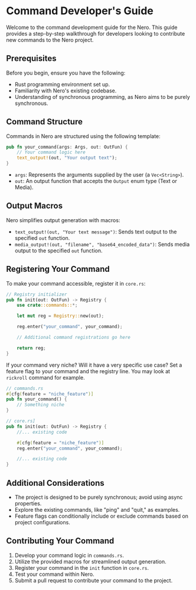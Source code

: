 # Command Developer's Guide

Welcome to the command development guide for the Nero. This guide provides a step-by-step walkthrough for developers looking to contribute new commands to the Nero project.

## Prerequisites

Before you begin, ensure you have the following:

- Rust programming environment set up.
- Familiarity with Nero's existing codebase.
- Understanding of synchronous programming, as Nero aims to be purely synchronous.

## Command Structure

Commands in Nero are structured using the following template:

```rust
pub fn your_command(args: Args, out: OutFun) {
    // Your command logic here
    text_output!(out, "Your output text");
}
```

- `args`: Represents the arguments supplied by the user (a `Vec<String>`).
- `out`: An output function that accepts the `Output` enum type (Text or Media).

## Output Macros

Nero simplifies output generation with macros:

- `text_output!(out, "Your text message")`: Sends text output to the specified `out` function.
- `media_output!(out, "filename", "base64_encoded_data")`: Sends media output to the specified `out` function.

## Registering Your Command

To make your command accessible, register it in `core.rs`:

```rust
// Registry initializer
pub fn init(out: OutFun) -> Registry {
    use crate::commands::*;

    let mut reg = Registry::new(out);

    reg.enter("your_command", your_command);

    // Additional command registrations go here

    return reg;
}
```

If your command very niche? Will it have a very specific use case? Set a feature flag to your command and the registry line.
You may look at `rickroll` command for example.

```rust
// commands.rs
#[cfg(feature = "niche_feature")]
pub fn your_command() {
    // Something niche
}

// core.rs]
pub fn init(out: OutFun) -> Registry {
    //... existing code

    #[cfg(feature = "niche_feature")]
    reg.enter("your_command", your_command);

    //... existing code
}
```

## Additional Considerations

- The project is designed to be purely synchronous; avoid using async properties.
- Explore the existing commands, like "ping" and "quit," as examples.
- Feature flags can conditionally include or exclude commands based on project configurations.

## Contributing Your Command

1. Develop your command logic in `commands.rs`.
2. Utilize the provided macros for streamlined output generation.
3. Register your command in the `init` function in `core.rs`.
4. Test your command within Nero.
5. Submit a pull request to contribute your command to the project.
